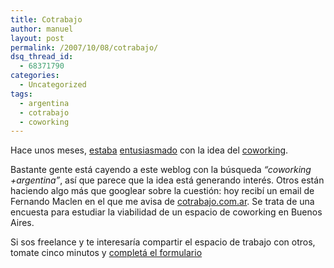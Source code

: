 ```yaml
---
title: Cotrabajo
author: manuel
layout: post
permalink: /2007/10/08/cotrabajo/
dsq_thread_id:
  - 68371790
categories:
  - Uncategorized
tags:
  - argentina
  - cotrabajo
  - coworking
---
```

Hace unos meses, [estaba][1] [entusiasmado][2] con la idea del [coworking][3].

Bastante gente está cayendo a este weblog con la búsqueda *&#8220;coworking +argentina&#8221;*, así que parece que la idea está generando interés. Otros están haciendo algo más que googlear sobre la cuestión: hoy recibí un email de Fernando Maclen en el que me avisa de [cotrabajo.com.ar][4]. Se trata de una encuesta para estudiar la viabilidad de un espacio de coworking en Buenos Aires.

Si sos freelance y te interesaría compartir el espacio de trabajo con otros, tomate cinco minutos y [completá el formulario][4]

 [1]: http://blog.jazzido.com/2006/12/19/coworking
 [2]: http://blog.jazzido.com/2007/3/1/más-coworking
 [3]: http://coworking.pbwiki.com/
 [4]: http://www.cotrabajo.com.ar